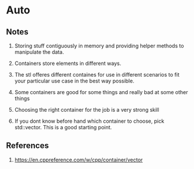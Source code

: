 # Auto

## Notes
1. Storing stuff contiguously in memory and providing helper methods to manipulate the data.

2. Containers store elements in different ways.
3. The stl offeres different containes for use in different scenarios to fit your particular use case in the best way possible.
4. Some containers are good for some things and really bad at some other things
5. Choosing the right container for the job is a very strong skill
6. If you dont know before hand which container to choose, pick std::vector. This is a good starting point. 

## References

1. https://en.cppreference.com/w/cpp/container/vector


